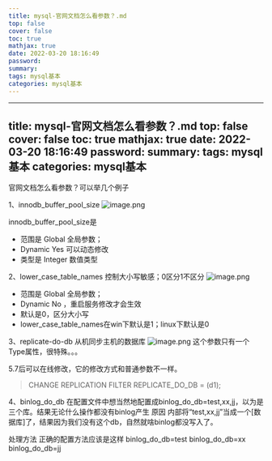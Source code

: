 ```yaml
---
title: mysql-官网文档怎么看参数？.md
top: false
cover: false
toc: true
mathjax: true
date: 2022-03-20 18:16:49
password:
summary:
tags: mysql基本
categories: mysql基本
---
```

---
title: mysql-官网文档怎么看参数？.md
top: false
cover: false
toc: true
mathjax: true
date: 2022-03-20 18:16:49
password:
summary:
tags: mysql基本
categories: mysql基本
---
官网文档怎么看参数？可以举几个例子

1、innodb_buffer_pool_size
![image.png](https://upload-images.jianshu.io/upload_images/13965490-b7b9d470844d5429.png?imageMogr2/auto-orient/strip%7CimageView2/2/w/1240)


innodb_buffer_pool_size是
- 范围是 Global 全局参数；
- Dynamic	Yes 可以动态修改
- 类型是 Integer 数值类型



2、lower_case_table_names 控制大小写敏感；0区分1不区分
![image.png](https://upload-images.jianshu.io/upload_images/13965490-00cc53bb87bc436f.png?imageMogr2/auto-orient/strip%7CimageView2/2/w/1240)

- 范围是 Global 全局参数；
- Dynamic No ，重启服务修改才会生效
- 默认是0，区分大小写
- lower_case_table_names在win下默认是1；linux下默认是0


3、replicate-do-db 从机同步主机的数据库
![image.png](https://upload-images.jianshu.io/upload_images/13965490-42352b8a71b70e9b.png?imageMogr2/auto-orient/strip%7CimageView2/2/w/1240)
这个参数只有一个Type属性，很特殊。。。

5.7后可以在线修改，它的修改方式和普通参数不一样。
>CHANGE REPLICATION FILTER REPLICATE_DO_DB = (d1);




4、binlog_do_db
在配置文件中想当然地配置成binlog_do_db=test,xx,jj，以为是三个库。结果无论什么操作都没有binlog产生
原因
内部将“test,xx,jj”当成一个[数据库]了，结果因为我们没有这个db，自然就啥binlog都没写入了。

处理方法
正确的配置方法应该是这样
binlog_do_db=test
binlog_do_db=xx
binlog_do_db=jj
